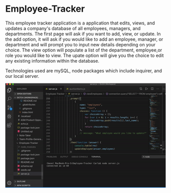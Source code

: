 # Employee-Tracker

This employee tracker application is a application that edits, views, and updates a company's database of all employees, managers, and departments. The first page will ask if you want to add, view, or update. In the add option, it will ask if you would like to add an employee, manager, or department and will prompt you to input new details depending on your choice. The view option will populate a list of the department, employee,or role you would like to view. The upate option will give you the choice to edit any existing information within the database.   

Technologies used are mySQL, node packages which include inquirer, and our local server. 

![](/images/employee-tracker.gif)